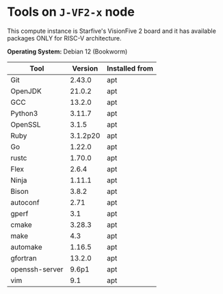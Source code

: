 # Tools on `J-VF2-x` node

This compute instance is Starfive's VisionFive 2 board and it has available packages ONLY for RISC-V architecture.  

**Operating System:** Debian 12 (Bookworm)

| Tool | Version | Installed from |
| ---- | ------- | -------------- |
| Git | 2.43.0 | apt |
| OpenJDK | 21.0.2 | apt |
| GCC | 13.2.0 | apt |
| Python3 | 3.11.7 | apt |
| OpenSSL | 3.1.5 | apt |
| Ruby | 3.1.2p20 | apt |
| Go | 1.22.0 | apt |
| rustc | 1.70.0 | apt |
| Flex | 2.6.4 | apt |
| Ninja | 1.11.1 | apt |
| Bison | 3.8.2 | apt |
| autoconf | 2.71 | apt |
| gperf | 3.1 | apt |
| cmake | 3.28.3 | apt |
| make | 4.3 | apt |
| automake | 1.16.5 | apt |
| gfortran | 13.2.0 | apt |
| openssh-server | 9.6p1 | apt |
| vim | 9.1 | apt |

